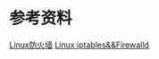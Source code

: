 # 参考资料
[Linux防火墙](https://www.bilibili.com/video/BV1Su411D7Qx/?spm_id_from=pageDriver&vd_source=00c7bb189a105f317a347bc7d83911b5)
[Linux iptables&&Firewalld](https://firststory.feishu.cn/docs/doccnr9KMt9Ynbmv4oJIRWrh4vh)
